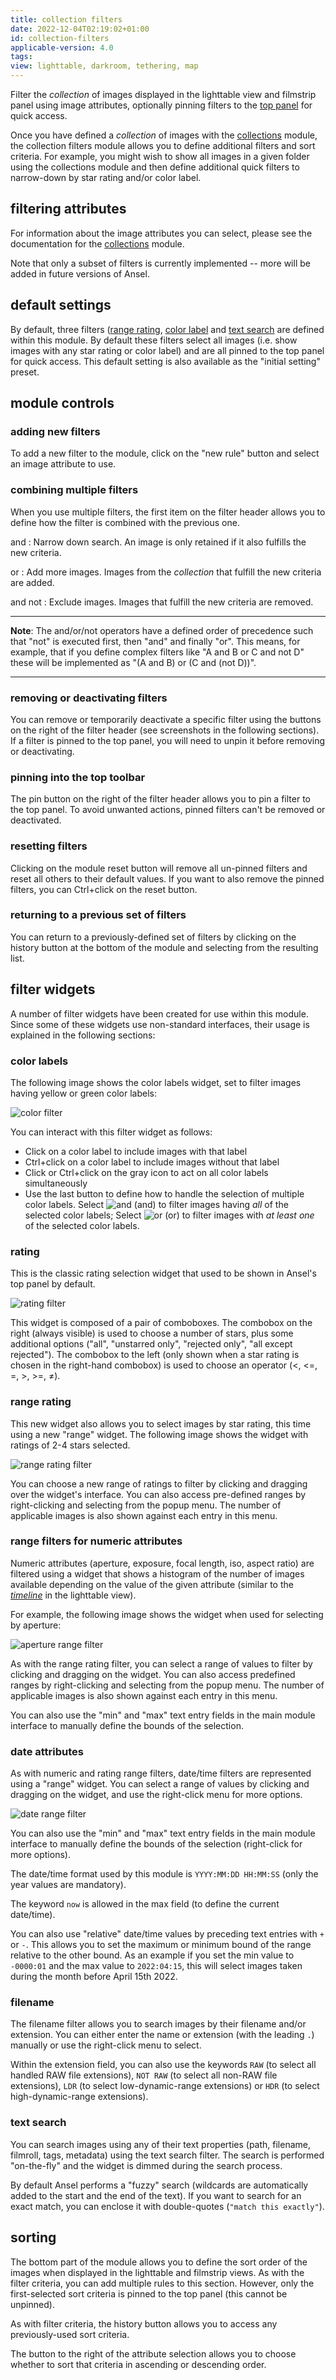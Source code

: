 ```yaml
---
title: collection filters
date: 2022-12-04T02:19:02+01:00
id: collection-filters
applicable-version: 4.0
tags:
view: lighttable, darkroom, tethering, map
---
```


Filter the _collection_ of images displayed in the lighttable view and filmstrip panel using image attributes, optionally pinning filters to the [top panel](../../../overview/user-interface/top-panel.md) for quick access.

Once you have defined a _collection_ of images with the [collections](./collections.md) module, the collection filters module allows you to define additional filters and sort criteria. For example, you might wish to show all images in a given folder using the collections module and then define additional quick filters to narrow-down by star rating and/or color label.

## filtering attributes

For information about the image attributes you can select, please see the documentation for the [collections](./collections.md#filtering-attributes) module.

Note that only a subset of filters is currently implemented -- more will be added in future versions of Ansel.

## default settings

By default, three filters ([range rating](#range-rating), [color label](#color-label) and [text search](#text-search) are defined within this module. By default these filters select all images (i.e. show images with any star rating or color label) and are all pinned to the top panel for quick access. This default setting is also available as the "initial setting" preset.

## module controls

### adding new filters

To add a new filter to the module, click on the "new rule" button and select an image attribute to use.

### combining multiple filters

When you use multiple filters, the first item on the filter header allows you to define how the filter is combined with the previous one.

and
: Narrow down search. An image is only retained if it also fulfills the new criteria.

or
: Add more images. Images from the _collection_ that fulfill the new criteria are added.

and not
: Exclude images. Images that fulfill the new criteria are removed.

---

**Note**: The and/or/not operators have a defined order of precedence such that "not" is executed first, then "and" and finally "or". This means, for example, that if you define complex filters like "A and B or C and not D" these will be implemented as "(A and B) or (C and (not D))".

---

### removing or deactivating filters

You can remove or temporarily deactivate a specific filter using the buttons on the right of the filter header (see screenshots in the following sections). If a filter is pinned to the top panel, you will need to unpin it before removing or deactivating.

### pinning into the top toolbar

The pin button on the right of the filter header allows you to pin a filter to the top panel. To avoid unwanted actions, pinned filters can't be removed or deactivated.

### resetting filters

Clicking on the module reset button will remove all un-pinned filters and reset all others to their default values. If you want to also remove the pinned filters, you can Ctrl+click on the reset button.

### returning to a previous set of filters

You can return to a previously-defined set of filters by clicking on the history button at the bottom of the module and selecting from the resulting list.

## filter widgets

A number of filter widgets have been created for use within this module. Since some of these widgets use non-standard interfaces, their usage is explained in the following sections:

### color labels

The following image shows the color labels widget, set to filter images having yellow or green color labels:

![color filter](./collection-filters/color-filter.png#w33)

You can interact with this filter widget as follows:

- Click on a color label to include images with that label
- Ctrl+click on a color label to include images without that label
- Click or Ctrl+click on the gray icon to act on all color labels simultaneously
- Use the last button to define how to handle the selection of multiple color labels. Select ![and](./collection-filters/color-filter-and.png#icon) (and) to filter images having _all_ of the selected color labels; Select ![or](./collection-filters/color-filter-or.png#icon) (or) to filter images with _at least one_ of the selected color labels.

### rating

This is the classic rating selection widget that used to be shown in Ansel's top panel by default.

![rating filter](./collection-filters/rating-filter.png#w33)

This widget is composed of a pair of comboboxes. The combobox on the right (always visible) is used to choose a number of stars, plus some additional options ("all", "unstarred only", "rejected only", "all except rejected"). The combobox to the left (only shown when a star rating is chosen in the right-hand combobox) is used to choose an operator (<, <=, =, >, >=, ≠).

### range rating

This new widget also allows you to select images by star rating, this time using a new "range" widget. The following image shows the widget with ratings of 2-4 stars selected.

![range rating filter](./collection-filters/range-rating-filter.png#w33)

You can choose a new range of ratings to filter by clicking and dragging over the widget's interface. You can also access pre-defined ranges by right-clicking and selecting from the popup menu. The number of applicable images is also shown against each entry in this menu.

### range filters for numeric attributes

Numeric attributes (aperture, exposure, focal length, iso, aspect ratio) are filtered using a widget that shows a histogram of the number of images available depending on the value of the given attribute (similar to the [_timeline_](../lighttable/timeline.md) in the lighttable view).

For example, the following image shows the widget when used for selecting by aperture:

![aperture range filter](./collection-filters/aperture-range-filter.png#w33)

As with the range rating filter, you can select a range of values to filter by clicking and dragging on the widget. You can also access predefined ranges by right-clicking and selecting from the popup menu. The number of applicable images is also shown against each entry in this menu.

You can also use the "min" and "max" text entry fields in the main module interface to manually define the bounds of the selection.

### date attributes

As with numeric and rating range filters, date/time filters are represented using a "range" widget. You can select a range of values by clicking and dragging on the widget, and use the right-click menu for more options.

![date range filter](./collection-filters/capture-date-filter.png#w33)

You can also use the "min" and "max" text entry fields in the main module interface to manually define the bounds of the selection (right-click for more options).

The date/time format used by this module is `YYYY:MM:DD HH:MM:SS` (only the year values are mandatory).

The keyword `now` is allowed in the max field (to define the current date/time).

You can also use "relative" date/time values by preceding text entries with `+` or `-`. This allows you to set the maximum or minimum bound of the range relative to the other bound. As an example if you set the min value to `-0000:01` and the max value to `2022:04:15`, this will select images taken during the month before April 15th 2022.

### filename

The filename filter allows you to search images by their filename and/or extension. You can either enter the name or extension (with the leading `.`) manually or use the right-click menu to select.

Within the extension field, you can also use the keywords `RAW` (to select all handled RAW file extensions), `NOT RAW` (to select all non-RAW file extensions), `LDR` (to select low-dynamic-range extensions) or `HDR` (to select high-dynamic-range extensions).

### text search

You can search images using any of their text properties (path, filename, filmroll, tags, metadata) using the text search filter. The search is performed "on-the-fly" and the widget is dimmed during the search process.

By default Ansel performs a "fuzzy" search (wildcards are automatically added to the start and the end of the text). If you want to search for an exact match, you can enclose it with double-quotes (`"match this exactly"`).

## sorting

The bottom part of the module allows you to define the sort order of the images when displayed in the lighttable and filmstrip views. As with the filter criteria, you can add multiple rules to this section. However, only the first-selected sort criteria is pinned to the top panel (this cannot be unpinned).

As with filter criteria, the history button allows you to access any previously-used sort criteria.

The button to the right of the attribute selection allows you to choose whether to sort that criteria in ascending or descending order.

